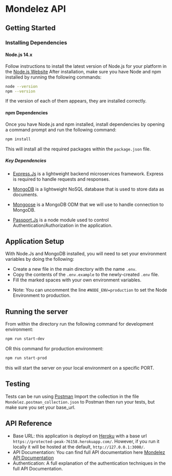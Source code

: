 # Mondelez API

## Getting Started

### Installing Dependencies

#### Node.js 14.x

Follow instructions to install the latest version of Node.js for your platform in the [Node.js Website](https://nodejs.org/)
After installation, make sure you have Node and npm installed by running the following commands:

```bash
node --version
npm --version
```

If the version of each of them appears, they are installed correctly.

#### npm Dependencies

Once you have Node.js and npm installed, install dependencies by opening a command prompt and run the following command:

```bash
npm install
```

This will install all the required packages within the `package.json` file.

##### Key Dependencies

- [Express.Js](https://expressjs.com/)  is a lightweight backend microservices framework. Express is required to handle requests and responses.

- [MongoDB](https://www.mongodb.com/) is a lightweight NoSQL database that is used to store data as documents. 

- [Mongoose](https://mongoosejs.com/) is a MongoDB ODM that we will use to handle connection to MongoDB.

- [Passport.Js](http://www.passportjs.org/) is a node module used to control Authentication/Authorization in the application.

## Application Setup
With Node.Js and MongoDB installed, you will need to set your environment variables by doing the following:
- Create a new file in the main directory with the name `.env`.
- Copy the contents of the `.env.example` to the newly-created `.env` file.
- Fill the marked spaces with your own environment variables.
* Note: You can uncomment the line `#NODE_ENV=production` to set the Node Environment to production.

## Running the server

From within the directory run the following command for development environment:

```bash
npm run start-dev
```

OR this command for production environment:

```bash
npm run start-prod
```

this will start the server on your local environment on a specific PORT.

## Testing
Tests can be run using [Postman](https://www.postman.com/)
Import the collection in the file `Mondelez.postman_collection.json` to Postman then run your tests,
but make sure you set your base_url.

## API Reference
* Base URL: this application is deployd on [Heroku](https://www.heroku.com/) with a base url `https://protected-peak-76158.herokuapp.com/`.
However, if you run it locally it will be hosted at the default, `http://127.0.0.1:3000/`.
* API Documentation: You can find full API documentation here [Mondelez API Documentation](https://documenter.getpostman.com/view/12538552/TVzRGJLA)
* Authentication: A full explanation of the authentication techniques in the full API Documentation.